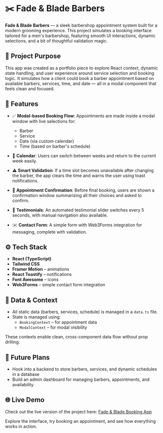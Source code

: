 # ✂️ Fade & Blade Barbers

**Fade & Blade Barbers** — a sleek barbershop appointment system built for a modern grooming experience. This project simulates a booking interface tailored for a men's barbershop, featuring smooth UI interactions, dynamic selections, and a bit of thoughtful validation magic.

## 🚀 Project Purpose

This app was created as a portfolio piece to explore React context, dynamic state handling, and user experience around service selection and booking logic. It simulates how a client could book a barber appointment based on available barbers, services, time, and date — all in a modal component that feels clean and focused.

## 🧩 Features

- ✅ **Modal-based Booking Flow**: Appointments are made inside a modal window with live selections for:

  - Barber
  - Service
  - Date (via custom calendar)
  - Time (based on barber's schedule)

- 🔁 **Calendar**: Users can switch between weeks and return to the current week easily.

- ⚠️ **Smart Validation**: If a time slot becomes unavailable after changing the barber, the app clears the time and warns the user using toast notifications.

- 🔄 **Appointment Confirmation**: Before final booking, users are shown a confirmation window summarizing all their choices and asked to confirm.

- 💬 **Testimonials**: An automated testimonial slider switches every 5 seconds, with manual navigation also available.

- ✉️ **Contact Form**: A simple form with Web3Forms integration for messaging, complete with validation.

## ⚙️ Tech Stack

- **React (TypeScript)**
- **Tailwind CSS**
- **Framer Motion** – animations
- **React Toastify** – notifications
- **Font Awesome** – icons
- **Web3Forms** – simple contact form integration

## 📁 Data & Context

- All static data (barbers, services, schedule) is managed in a `data.ts` file.
- State is managed using:
  - `BookingContext` – for appointment data
  - `ModalContext` – for modal visibility

These contexts enable clean, cross-component data flow without prop drilling.

## 🔮 Future Plans

- Hook into a backend to store barbers, services, and dynamic schedules in a database
- Build an admin dashboard for managing barbers, appointments, and availability

## 🌐 Live Demo

Check out the live version of the project here: [Fade & Blade Booking App](https://fade-and-blade.netlify.app/)

Explore the interface, try booking an appointment, and see how everything works in action.
